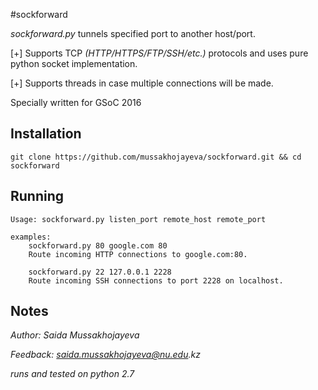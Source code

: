 #sockforward

_sockforward.py_ tunnels specified port to another host/port. 

[+] Supports TCP _(HTTP/HTTPS/FTP/SSH/etc.)_ protocols and uses pure python socket implementation.

[+] Supports threads in case multiple connections will be made.

Specially written for GSoC 2016


Installation
-----------
```git clone https://github.com/mussakhojayeva/sockforward.git && cd sockforward```


Running
-------
```
Usage: sockforward.py listen_port remote_host remote_port

examples:
    sockforward.py 80 google.com 80
    Route incoming HTTP connections to google.com:80.

    sockforward.py 22 127.0.0.1 2228
    Route incoming SSH connections to port 2228 on localhost.
```


Notes
-----
_Author: Saida Mussakhojayeva_

_Feedback: saida.mussakhojayeva@nu.edu.kz_

_runs and tested on python 2.7_


